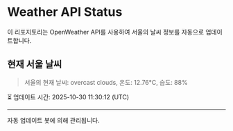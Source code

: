 
# Weather API Status

이 리포지토리는 OpenWeather API를 사용하여 서울의 날씨 정보를 자동으로 업데이트합니다.

## 현재 서울 날씨
> 서울의 현재 날씨: overcast clouds, 온도: 12.76°C, 습도: 88%

⏳ 업데이트 시간: 2025-10-30 11:30:12 (UTC)

---
자동 업데이트 봇에 의해 관리됩니다.
